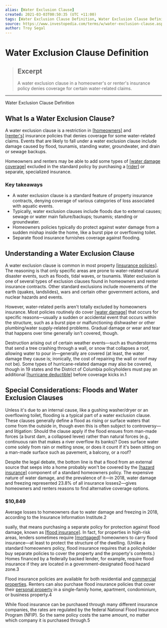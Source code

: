 ```yaml
---
alias: [Water Exclusion Clause]
created: 2021-03-03T00:50:35 (UTC +11:00)
tags: [Water Exclusion Clause Definition, Water Exclusion Clause Definition]
source: https://www.investopedia.com/terms/w/water-exclusion-clause.asp
author: Troy Segal
---
```


# Water Exclusion Clause Definition

> ## Excerpt
> A water exclusion clause in a homeowner's or renter's insurance policy denies coverage for certain water-related claims.

---

Water Exclusion Clause Definition
## What Is a Water Exclusion Clause?

A water exclusion clause is a restriction in [[homeowners]](https://www.investopedia.com/terms/h/homeowners-insurance.asp) and [[renter's]](https://www.investopedia.com/terms/r/renters-insurance.asp) insurance policies that denies coverage for some water-related claims. Events that are likely to fall under a water exclusion clause include damage caused by flood, tsunamis, standing water, groundwater, and drain or sewage backups.

Homeowners and renters may be able to add some types of [[water damage coverage]](https://www.investopedia.com/terms/w/water-damage-insurance.asp) excluded in the standard policy by purchasing a [[rider]](https://www.investopedia.com/terms/r/rider.asp) or separate, specialized insurance.

### Key takeaways

-   A water exclusion clause is a standard feature of property insurance contracts, denying coverage of various categories of loss associated with aquatic events.
-   Typically, water exclusion clauses include floods due to external causes; sewage or water main failure/backups; tsunamis; standing or groundwater.
-   Homeowners policies typically do protect against water damage from a sudden mishap inside the home, like a burst pipe or overflowing toilet.
-   Separate flood insurance furnishes coverage against flooding.

## Understanding a Water Exclusion Clause

A water exclusion clause is common in most property [[insurance policies]](https://www.investopedia.com/terms/i/insurance-coverage.asp). The reasoning is that only specific areas are prone to water-related natural disaster events, such as floods, tidal waves, or tsunamis. Water exclusion is one of several types of exclusion clauses found in homeowners and renter insurance contracts. Other standard exclusions include movements of the earth (quakes, landslides), wars and certain other government actions, and nuclear hazards and events.

However, water-related perils aren't totally excluded by homeowners insurance. Most policies routinely do cover [[water damage]](https://www.investopedia.com/terms/w/water-damage-insurance.asp) that occurs for specific reasons—usually a sudden or accidental event that occurs within the structure, such as a burst pipe or malfunctioning dishwasher or other plumbing/water supply-related problems. Gradual damage or wear and tear that happens over time generally isn't covered, though.

Destruction arising out of certain weather events—such as thunderstorms that send a tree crashing through a wall, or snow that collapses a roof, allowing water to pour in—generally are covered (at least, the water damage they cause is; ironically, the cost of repairing the wall or roof may not be). Some types of hurricane-related damage may also be covered, though in 19 states and the District of Columbia policyholders must pay an additional [[hurricane deductible]](https://www.investopedia.com/terms/h/hurricane-deductible.asp) before coverage kicks in.1

## Special Considerations: Floods and Water Exclusion Clauses

Unless it's due to an internal cause, like a gushing washer/dryer or an overflowing toilet, flooding is a typical part of a water exclusion clause. These clauses generally define a flood as rising or surface waters that come from the outside in, though even this is often subject to controversy—and litigation: Should the clause apply if the flood ensues from man-made forces (a burst dam, a collapsed levee) rather than natural forces (e.g., continuous rain that makes a river overflow its banks)? Does surface water come solely from rain or melting snow, or does it count if it's been sitting on a man-made surface such as pavement, a balcony, or a roof?

Despite the legal debate, the bottom line is that a flood from an external source that seeps into a home probably won't be covered by the [[hazard insurance]](https://www.investopedia.com/terms/h/hazardinsurance.asp) component of a standard homeowners policy. The expensive nature of water damage, and the prevalence of it—in 2018, water damage and freezing represented 23.8% of all insurance losses2—gives homeowners and renters reasons to find alternative coverage options.

### $10,849

Average losses to homeowners due to water damage and freezing in 2018, according to the Insurance Information Institute.2

sually, that means purchasing a separate policy for protection against flood damage, known as [[flood insurance]](https://www.investopedia.com/terms/f/flood-insurance.asp). In fact, for properties in high-risk areas, lenders sometimes require [[mortgaged]](https://www.investopedia.com/terms/m/mortgage.asp) homeowners to carry flood insurance—at least to protect the structure of the dwelling. (Unlike a standard homeowners policy, flood insurance requires that a policyholder buy separate policies to cover the property and the property's contents.) Homes financed by a federally backed lender, for example, require flood insurance if they are located in a government-designated flood hazard zone.3

Flood insurance policies are available for both residential and [commercial properties](https://www.investopedia.com/terms/c/commercial-property.asp). Renters can also purchase flood insurance policies that cover their [personal property](https://www.investopedia.com/terms/p/personalproperty.asp) in a single-family home, apartment, condominium, or business property.4

While flood insurance can be purchased through many different insurance companies, the rates are regulated by the federal National Flood Insurance Program (NFIP). So the same policy costs the same amount, no matter which company it is purchased through.5
